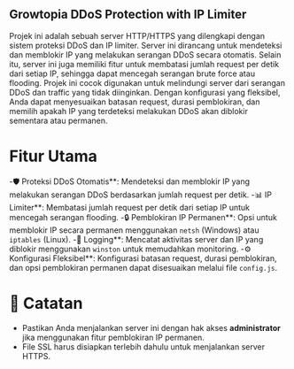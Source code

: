 ## Growtopia DDoS Protection with IP Limiter

Projek ini adalah sebuah server HTTP/HTTPS yang dilengkapi dengan sistem proteksi DDoS dan IP limiter. Server ini dirancang untuk mendeteksi dan memblokir IP yang melakukan serangan DDoS secara otomatis. Selain itu, server ini juga memiliki fitur untuk membatasi jumlah request per detik dari setiap IP, sehingga dapat mencegah serangan brute force atau flooding.
Projek ini cocok digunakan untuk melindungi server  dari serangan DDoS dan traffic yang tidak diinginkan. Dengan konfigurasi yang fleksibel, Anda dapat menyesuaikan batasan request, durasi pemblokiran, dan memilih apakah IP yang terdeteksi melakukan DDoS akan diblokir sementara atau permanen.

# Fitur Utama
-🛡️ Proteksi DDoS Otomatis**: Mendeteksi dan memblokir IP yang melakukan serangan DDoS berdasarkan jumlah request per detik.
-📊 IP Limiter**: Membatasi jumlah request per detik dari setiap IP untuk mencegah serangan flooding.
-🔒 Pemblokiran IP Permanen**: Opsi untuk memblokir IP secara permanen menggunakan `netsh` (Windows) atau `iptables` (Linux).
-📝 Logging**: Mencatat aktivitas server dan IP yang diblokir menggunakan `winston` untuk memudahkan monitoring.
-⚙️ Konfigurasi Fleksibel**: Konfigurasi batasan request, durasi pemblokiran, dan opsi pemblokiran permanen dapat disesuaikan melalui file `config.js`.

# 🎯 Catatan
- Pastikan Anda menjalankan server ini dengan hak akses **administrator** jika menggunakan fitur pemblokiran IP permanen.
- File SSL harus disiapkan terlebih dahulu untuk menjalankan server HTTPS.



